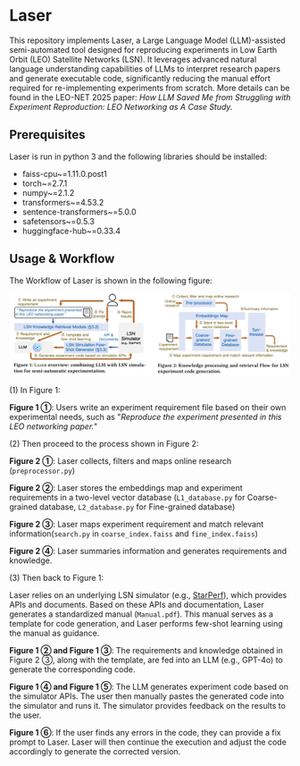 # Laser

This repository implements Laser, a Large Language Model (LLM)-assisted semi-automated tool designed for reproducing experiments in Low Earth Orbit (LEO) Satellite Networks (LSN). It leverages advanced natural language understanding capabilities of LLMs to interpret research papers and generate executable code, significantly reducing the manual effort required for re-implementing experiments from scratch. More details can be found in the LEO-NET 2025 paper: *How LLM Saved Me from Struggling with Experiment Reproduction: LEO Networking as A Case Study.*



## Prerequisites

Laser is run in python 3 and the following libraries should be installed:

- faiss-cpu~=1.11.0.post1
- torch~=2.7.1
- numpy~=2.1.2
- transformers~=4.53.2
- sentence-transformers~=5.0.0
- safetensors~=0.5.3
- huggingface-hub~=0.33.4



## Usage & Workflow



The Workflow of Laser is shown in the following figure: 

![Laser_workflow](./Laser_workflow.png)



(1) In Figure 1:

**Figure 1 ①**: Users write an experiment requirement file based on their own experimental needs, such as "*Reproduce the experiment presented in this LEO networking paper.*"

(2) Then proceed to the process shown in Figure 2: 

**Figure 2 ①**: Laser collects, filters and maps online research (`preprocessor.py`)

**Figure 2 ②**: Laser stores the embeddings map and experiment requirements in a two-level vector database (`L1_database.py` for Coarse-grained database, `L2_database.py` for Fine-grained database)

**Figure 2 ③**: Laser maps experiment requirement and match relevant information(`search.py` in `coarse_index.faiss` and `fine_index.faiss`)

**Figure 2 ④**: Laser summaries information and generates requirements and knowledge.

(3) Then back to Figure 1: 

Laser relies on an underlying LSN simulator (e.g., [StarPerf](https://github.com/SpaceNetLab/StarPerf_Simulator)), which provides APIs and documents. Based on these APIs and documentation, Laser generates a standardized manual (`Manual.pdf`). This manual serves as a template for code generation, and Laser performs few-shot learning using the manual as guidance.

**Figure 1 ② and Figure 1 ③**: The requirements and knowledge obtained in Figure 2 ③, along with the template, are fed into an LLM (e.g., GPT-4o) to generate the corresponding code.

**Figure 1 ④ and Figure 1 ⑤**: The LLM generates experiment code based on the simulator APIs. The user then manually pastes the generated code into the simulator and runs it. The simulator provides feedback on the results to the user.

**Figure 1 ⑥**: If the user finds any errors in the code, they can provide a fix prompt to Laser. Laser will then continue the execution and adjust the code accordingly to generate the corrected version.

